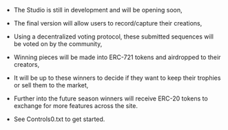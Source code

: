 - The Studio is still in development and will be opening soon,
- The final version will allow users to record/capture their creations,
- Using a decentralized voting protocol, these submitted sequences will be voted on by the community,
- Winning pieces will be made into ERC-721 tokens and airdropped to their creators, 
- It will be up to these winners to decide if they want to keep their trophies or sell them to the market,

- Further into the future season winners will receive ERC-20 tokens to exchange for more features across the site.

- See Controls0.txt to get started.
